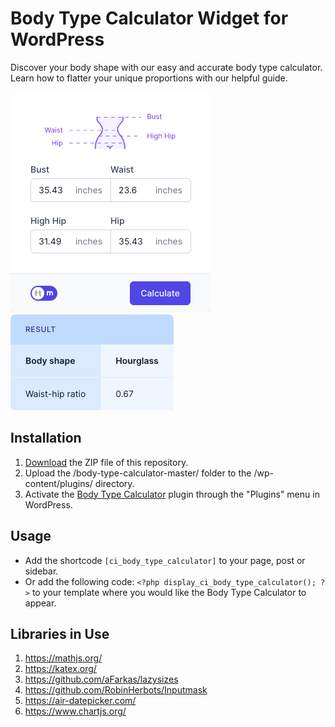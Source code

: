 # Body Type Calculator Widget for WordPress

Discover your body shape with our easy and accurate body type calculator. Learn how to flatter your unique proportions with our helpful guide.

![Body Type Calculator Input Form](/assets/images/screenshot-1.png "Body Type Calculator Input Form")
![Body Type Calculator Calculation Results](/assets/images/screenshot-2.png "Body Type Calculator Calculation Results")

## Installation

1. [Download](https://github.com/pub-calculator-io/age-calculator/archive/refs/heads/master.zip) the ZIP file of this repository.
2. Upload the /body-type-calculator-master/ folder to the /wp-content/plugins/ directory.
3. Activate the [Body Type Calculator](https://www.calculator.io/body-type-calculator/ "Body Type Calculator Homepage") plugin through the "Plugins" menu in WordPress.

## Usage
* Add the shortcode `[ci_body_type_calculator]` to your page, post or sidebar.
* Or add the following code: `<?php display_ci_body_type_calculator(); ?>` to your template where you would like the Body Type Calculator to appear.

## Libraries in Use
1. https://mathjs.org/
2. https://katex.org/
3. https://github.com/aFarkas/lazysizes
4. https://github.com/RobinHerbots/Inputmask
5. https://air-datepicker.com/
6. https://www.chartjs.org/
